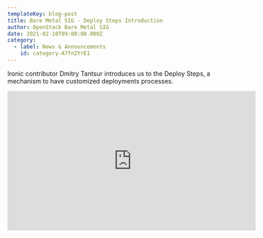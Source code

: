 ```yaml
---
templateKey: blog-post
title: Bare Metal SIG - Deploy Steps Introduction
author: OpenStack Bare Metal SIG
date: 2021-02-10T09:00:00.000Z
category: 
  - label: News & Announcements
    id: category-A7fnZYrE1
---
```


Ironic contributor Dmitry Tantsur introduces us to the Deploy Steps, a mechanism to have customized deployments processes.

<iframe width="560" height="315" src="https://www.youtube.com/embed/uyN481mqdOs" title="YouTube video player" frameborder="0" allow="accelerometer; autoplay; clipboard-write; encrypted-media; gyroscope; picture-in-picture" allowfullscreen></iframe>
